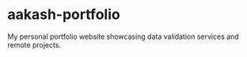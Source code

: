 # aakash-portfolio
My personal portfolio website showcasing data validation services and remote projects.
